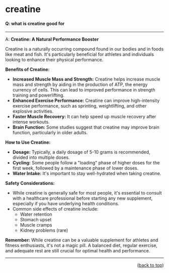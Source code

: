<a name="topage"></a>

# creatine

#### Q: what is creatine good for

------

A:
**Creatine: A Natural Performance Booster**

Creatine is a naturally occurring compound found in our bodies and in foods like meat and fish. It's particularly beneficial for athletes and individuals looking to enhance their physical performance.

**Benefits of Creatine:**

* **Increased Muscle Mass and Strength:** Creatine helps increase muscle mass and strength by aiding in the production of ATP, the energy currency of cells. This can lead to improved performance in strength training and powerlifting.
* **Enhanced Exercise Performance:** Creatine can improve high-intensity exercise performance, such as sprinting, weightlifting, and other explosive activities.
* **Faster Muscle Recovery:** It can help speed up muscle recovery after intense workouts.
* **Brain Function:** Some studies suggest that creatine may improve brain function, particularly in older adults.

**How to Use Creatine:**

* **Dosage:** Typically, a daily dosage of 5-10 grams is recommended, divided into multiple doses.
* **Cycling:** Some people follow a "loading" phase of higher doses for the first week, followed by a maintenance phase of lower doses.
* **Water Intake:** It's important to stay well-hydrated when taking creatine.

**Safety Considerations:**

* While creatine is generally safe for most people, it's essential to consult with a healthcare professional before starting any new supplement, especially if you have underlying health conditions.
* Common side effects of creatine include:
    * Water retention
    * Stomach upset
    * Muscle cramps
    * Kidney problems (rare)

**Remember:** While creatine can be a valuable supplement for athletes and fitness enthusiasts, it's not a magic pill. A balanced diet, regular exercise, and adequate rest are still crucial for optimal health and performance.


-----

<p align="right">(<a href="#topage">back to top</a>)</p>
<br/>
<br/>
